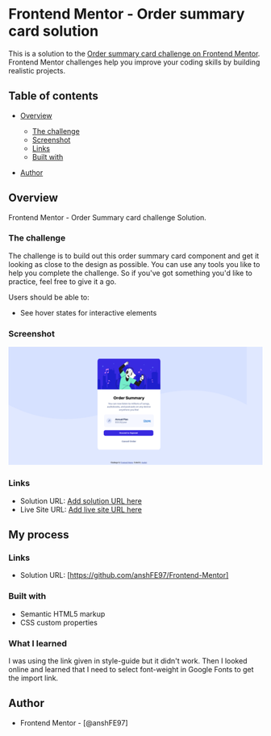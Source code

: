 # Frontend Mentor - Order summary card solution

This is a solution to the [Order summary card challenge on Frontend Mentor](https://www.frontendmentor.io/challenges/order-summary-component-QlPmajDUj). Frontend Mentor challenges help you improve your coding skills by building realistic projects. 

## Table of contents

- [Overview](#overview)
  - [The challenge](#the-challenge)
  - [Screenshot](#screenshot)
  - [Links](#links)
  - [Built with](#built-with)

- [Author](#author)


## Overview
Frontend Mentor - Order Summary card challenge Solution.

### The challenge
The challenge is to build out this order summary card component and get it looking as close to the design as possible.
You can use any tools you like to help you complete the challenge. So if you've got something you'd like to practice, feel free to give it a go.

Users should be able to:

- See hover states for interactive elements

### Screenshot

![](./screenshot/Screenshot.png)


### Links

- Solution URL: [Add solution URL here](https://your-solution-url.com)
- Live Site URL: [Add live site URL here](https://your-live-site-url.com)

## My process

### Links

- Solution URL: [https://github.com/anshFE97/Frontend-Mentor]

### Built with

- Semantic HTML5 markup
- CSS custom properties


### What I learned
I was using the link given in style-guide but it didn't work. Then I looked online and learned that I need to select font-weight in Google Fonts to get the import link. 

## Author
- Frontend Mentor - [@anshFE97]